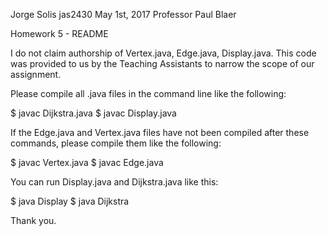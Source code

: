 Jorge Solis
jas2430
May 1st, 2017
Professor Paul Blaer

Homework 5 - README

I do not claim authorship of Vertex.java, Edge.java, Display.java. This code was provided to us by the Teaching Assistants to narrow the scope of our assignment. 

Please compile all .java files in the command line like the following:

$ javac Dijkstra.java
$ javac Display.java

If the Edge.java and Vertex.java files have not been compiled after these commands, please compile them like the following:

$ javac Vertex.java
$ javac Edge.java

You can run Display.java and Dijkstra.java like this:

$ java Display
$ java Dijkstra

Thank you.
